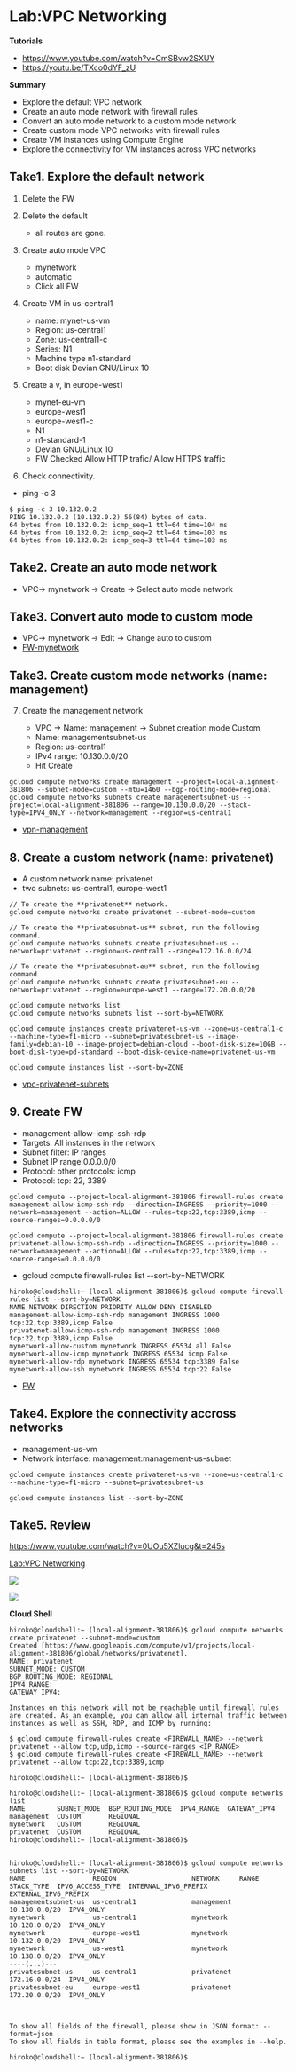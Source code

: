 # Lab:VPC Networking

**Tutorials**

- https://www.youtube.com/watch?v=CmSBvw2SXUY
- https://youtu.be/TXco0dYF_zU

**Summary**

- Explore the default VPC network
- Create an auto mode network with firewall rules
- Convert an auto mode network to a custom mode network
- Create custom mode VPC networks with firewall rules
- Create VM instances using Compute Engine
- Explore the connectivity for VM instances across VPC networks

## Take1. Explore the default network

1. Delete the FW
2. Delete the default

   - all routes are gone.

3. Create auto mode VPC

   - mynetwork
   - automatic
   - Click all FW

4. Create VM in us-central1

   - name: mynet-us-vm
   - Region: us-central1
   - Zone: us-central1-c
   - Series: N1
   - Machine type n1-standard
   - Boot disk Devian GNU/Linux 10

5. Create a v, in europe-west1

   - mynet-eu-vm
   - europe-west1
   - europe-west1-c
   - N1
   - n1-standard-1
   - Devian GNU/Linux 10
   - FW Checked Allow HTTP trafic/ Allow HTTPS traffic

6. Check connectivity.

- ping -c 3 <IP>

```
$ ping -c 3 10.132.0.2
PING 10.132.0.2 (10.132.0.2) 56(84) bytes of data.
64 bytes from 10.132.0.2: icmp_seq=1 ttl=64 time=104 ms
64 bytes from 10.132.0.2: icmp_seq=2 ttl=64 time=103 ms
64 bytes from 10.132.0.2: icmp_seq=3 ttl=64 time=103 ms
```

## Take2. Create an auto mode network

- VPC-> mynetwork -> Create -> Select auto mode network

## Take3. Convert auto mode to custom mode

- VPC-> mynetwork -> Edit -> Change auto to custom
- [FW-mynetwork](https://drive.google.com/file/d/10K5cHRO2iiwHdDSl1GYDFKYsaqJlCpuh/view)

## Take3. Create custom mode networks (name: management)

7. Create the management network

   - VPC -> Name: management -> Subnet creation mode Custom,
   - Name: managementsubnet-us
   - Region: us-central1
   - IPv4 range: 10.130.0.0/20
   - Hit Create

```
gcloud compute networks create management --project=local-alignment-381806 --subnet-mode=custom --mtu=1460 --bgp-routing-mode=regional
gcloud compute networks subnets create managementsubnet-us --project=local-alignment-381806 --range=10.130.0.0/20 --stack-type=IPV4_ONLY --network=management --region=us-central1
```

- [vpn-management](https://drive.google.com/file/d/10QshD426PyZoJdZ5-XwoeZzsTRd9jJQW/view?usp=share_link)

## 8. Create a custom network (name: privatenet)

- A custom network name: privatenet
- two subnets: us-central1, europe-west1

```
// To create the **privatenet** network.
gcloud compute networks create privatenet --subnet-mode=custom

// To create the **privatesubnet-us** subnet, run the following command.
gcloud compute networks subnets create privatesubnet-us --network=privatenet --region=us-central1 --range=172.16.0.0/24

// To create the **privatesubnet-eu** subnet, run the following command
gcloud compute networks subnets create privatesubnet-eu --network=privatenet --region=europe-west1 --range=172.20.0.0/20

gcloud compute networks list
gcloud compute networks subnets list --sort-by=NETWORK

gcloud compute instances create privatenet-us-vm --zone=us-central1-c --machine-type=f1-micro --subnet=privatesubnet-us --image-family=debian-10 --image-project=debian-cloud --boot-disk-size=10GB --boot-disk-type=pd-standard --boot-disk-device-name=privatenet-us-vm

gcloud compute instances list --sort-by=ZONE
```

- [vpc-privatenet-subnets](https://drive.google.com/file/d/10L_4F8TEEFxOjaTPQ94z5gITo2W62p2S/view?usp=share_link)

## 9. Create FW

- management-allow-icmp-ssh-rdp
- Targets: All instances in the network
- Subnet filter: IP ranges
- Subnet IP range:0.0.0.0/0
- Protocol: other protocols: icmp
- Protocol: tcp: 22, 3389

```
gcloud compute --project=local-alignment-381806 firewall-rules create management-allow-icmp-ssh-rdp --direction=INGRESS --priority=1000 --network=management --action=ALLOW --rules=tcp:22,tcp:3389,icmp --source-ranges=0.0.0.0/0

gcloud compute --project=local-alignment-381806 firewall-rules create privatenet-allow-icmp-ssh-rdp --direction=INGRESS --priority=1000 --network=management --action=ALLOW --rules=tcp:22,tcp:3389,icmp --source-ranges=0.0.0.0/0
```

- gcloud compute firewall-rules list --sort-by=NETWORK

```
hiroko@cloudshell:~ (local-alignment-381806)$ gcloud compute firewall-rules list --sort-by=NETWORK
NAME NETWORK DIRECTION PRIORITY ALLOW DENY DISABLED
management-allow-icmp-ssh-rdp management INGRESS 1000 tcp:22,tcp:3389,icmp False
privatenet-allow-icmp-ssh-rdp management INGRESS 1000 tcp:22,tcp:3389,icmp False
mynetwork-allow-custom mynetwork INGRESS 65534 all False
mynetwork-allow-icmp mynetwork INGRESS 65534 icmp False
mynetwork-allow-rdp mynetwork INGRESS 65534 tcp:3389 False
mynetwork-allow-ssh mynetwork INGRESS 65534 tcp:22 False
```

- [FW](https://drive.google.com/file/d/10Yz6944aX6L6MF_yFKKHfeYKkh0FKdh0/view?usp=share_link)

## Take4. Explore the connectivity accross networks

- management-us-vm
- Network interface: management:management-us-subnet

```
gcloud compute instances create privatenet-us-vm --zone=us-central1-c --machine-type=f1-micro --subnet=privatesubnet-us
```

```
gcloud compute instances list --sort-by=ZONE
```

## Take5. Review

https://www.youtube.com/watch?v=0UOu5XZlucg&t=245s

[Lab:VPC Networking](https://www.cloudskillsboost.google/course_sessions/1685038/labs/314345)

![](images/vpc-1.png)

![](images/vpc-2.png)

**Cloud Shell**

```
hiroko@cloudshell:~ (local-alignment-381806)$ gcloud compute networks create privatenet --subnet-mode=custom
Created [https://www.googleapis.com/compute/v1/projects/local-alignment-381806/global/networks/privatenet].
NAME: privatenet
SUBNET_MODE: CUSTOM
BGP_ROUTING_MODE: REGIONAL
IPV4_RANGE:
GATEWAY_IPV4:

Instances on this network will not be reachable until firewall rules
are created. As an example, you can allow all internal traffic between
instances as well as SSH, RDP, and ICMP by running:

$ gcloud compute firewall-rules create <FIREWALL_NAME> --network privatenet --allow tcp,udp,icmp --source-ranges <IP_RANGE>
$ gcloud compute firewall-rules create <FIREWALL_NAME> --network privatenet --allow tcp:22,tcp:3389,icmp

hiroko@cloudshell:~ (local-alignment-381806)$

hiroko@cloudshell:~ (local-alignment-381806)$ gcloud compute networks list
NAME        SUBNET_MODE  BGP_ROUTING_MODE  IPV4_RANGE  GATEWAY_IPV4
management  CUSTOM       REGIONAL
mynetwork   CUSTOM       REGIONAL
privatenet  CUSTOM       REGIONAL
hiroko@cloudshell:~ (local-alignment-381806)$


hiroko@cloudshell:~ (local-alignment-381806)$ gcloud compute networks subnets list --sort-by=NETWORK
NAME                 REGION                   NETWORK     RANGE          STACK_TYPE  IPV6_ACCESS_TYPE  INTERNAL_IPV6_PREFIX  EXTERNAL_IPV6_PREFIX
managementsubnet-us  us-central1              management  10.130.0.0/20  IPV4_ONLY
mynetwork            us-central1              mynetwork   10.128.0.0/20  IPV4_ONLY
mynetwork            europe-west1             mynetwork   10.132.0.0/20  IPV4_ONLY
mynetwork            us-west1                 mynetwork   10.138.0.0/20  IPV4_ONLY
----(...)---
privatesubnet-us     us-central1              privatenet  172.16.0.0/24  IPV4_ONLY
privatesubnet-eu     europe-west1             privatenet  172.20.0.0/20  IPV4_ONLY



To show all fields of the firewall, please show in JSON format: --format=json
To show all fields in table format, please see the examples in --help.

hiroko@cloudshell:~ (local-alignment-381806)$
```
